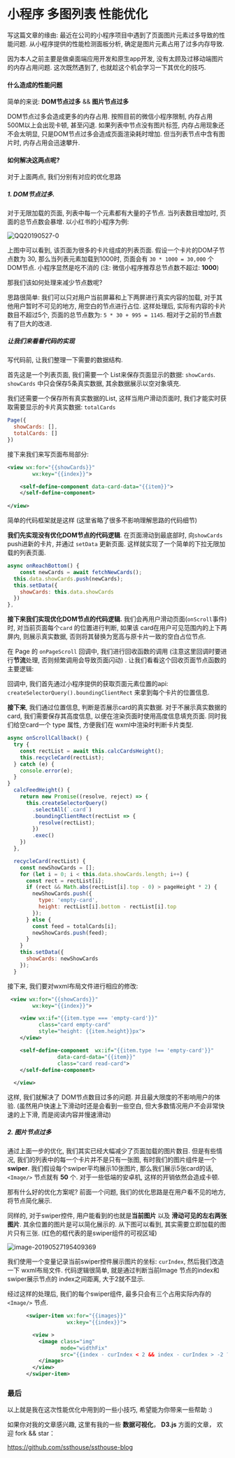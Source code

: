 # 小程序 多图列表 性能优化



写这篇文章的缘由: 最近在公司的小程序项目中遇到了页面图片元素过多导致的性能问题. 从小程序提供的性能检测面板分析, 确定是图片元素占用了过多内存导致.

因为本人之前主要是做桌面端应用开发和原生app开发, 没有太顾及过移动端图片的内存占用问题. 这次既然遇到了, 也就趁这个机会学习一下其优化的技巧.

#### 什么造成的性能问题

简单的来说: **DOM节点过多**  && **图片节点过多**

 DOM节点过多会造成更多的内存占用. 按照目前的微信小程序限制, 内存占用500M以上会出现卡顿, 甚至闪退.  如果列表中节点没有图片标签, 内存占用现象还不会太明显, 只是DOM节点过多会造成页面渲染耗时增加. 但当列表节点中含有图片时, 内存占用会迅速攀升. 



#### 如何解决这两点呢?

对于上面两点, 我们分别有对应的优化思路

##### **1. DOM节点过多.**

对于无限加载的页面,  列表中每一个元素都有大量的子节点. 当列表数目增加时, 页面的总节点数会暴增. 以小红书的小程序为例:

![QQ20190527-0](http://ww2.sinaimg.cn/large/006tNc79gy1g3g0jcm9x9j30u02ltnpd.jpg)



上图中可以看到, 该页面为很多的卡片组成的列表页面. 假设一个卡片的DOM子节点数为 30, 那么当列表元素加载到1000时, 页面会有 `30 * 1000 = 30,000` 个DOM节点. 小程序显然是吃不消的 (注: 微信小程序推荐总节点数不超过: **1000**)

那我们该如何处理来减少节点数呢? 

思路很简单: 我们可以只对用户当前屏幕和上下两屏进行真实内容的加载, 对于其他用户暂时不可见的地方, 用空白的节点进行占位. 这样处理后, 实际有内容的卡片数目不超过5个, 页面的总节点数为: `5 * 30 + 995 = 1145`. 相对于之前的节点数有了巨大的改进.

##### 让我们来看看代码的实现

写代码前, 让我们整理一下需要的数据结构. 

首先这是一个列表页面, 我们需要一个 List来保存页面显示的数据: `showCards`. `showCards` 中只会保存5条真实数据, 其余数据展示以空对象填充.  

我们还需要一个保存所有真实数据的List, 这样当用户滑动页面时, 我们才能实时获取需要显示的卡片真实数据: `totalCards`

```javascript
Page({
  showCards: [],
  totalCards: []
})
```



接下来我们来写页面布局部分:

```xml
<view wx:for="{{showCards}}"
        wx:key="{{index}}">

    <self-define-component data-card-data="{{item}}">
    </self-define-component>
    
</view>
```

简单的代码框架就是这样 (这里省略了很多不影响理解思路的代码细节)

**我们先实现没有优化DOM节点的代码逻辑**. 在页面滑动到最底部时, 向`showCards` push进新的卡片, 并通过 `setData` 更新页面. 这样就实现了一个简单的下拉无限加载的列表页面.

```javascript
async onReachBottom() {
	const newCards = await fetchNewCards();
  this.data.showCards.push(newCards);
  this.setData({
    showCards: this.data.showCards
  })
},
```

**接下来我们实现优化DOM节点的代码逻辑.** 我们会再用户滑动页面(`onScroll`事件) 时, 对当前页面每个`card` 的位置进行判断, 如果该 card在用户可见范围内的上下两屏内, 则展示真实数据, 否则将其替换为宽高与原卡片一致的空白占位节点.

在 Page 的 `onPageScroll` 回调中, 我们进行回收函数的调用 (注意这里回调时要进行**节流**处理, 否则频繁调用会导致页面闪动) . 让我们看看这个回收页面节点函数的主要逻辑: 

回调中, 我们首先通过小程序提供的获取页面元素位置的api: `createSelectorQuery().boundingClientRect` 来拿到每个卡片的位置信息.

**接下来**, 我们通过位置信息, 判断是否展示card的真实数据. 对于不展示真实数据的card, 我们需要保存其高度信息, 以便在渲染页面时使用高度信息填充页面. 同时我们给空card一个 type 属性, 方便我们在 wxml中渲染时判断卡片类型. 

```javascript
async onScrollCallback() {
  try {
    const rectList = await this.calcCardsHeight();
    this.recycleCard(rectList);
  } catch (e) {
    console.error(e);
  }
}
  calcFeedHeight() {
    return new Promise((resolve, reject) => {
      this.createSelectorQuery()
        .selectAll(`.card`)
        .boundingClientRect(rectList => {
          resolve(rectList);
        })
        .exec()
    })
  },

  recycleCard(rectList) {
    const newShowCards = [];
    for (let i = 0; i < this.data.showCards.length; i++) {
      const rect = rectList[i];
      if (rect && Math.abs(rectList[i].top - 0) > pageHeight * 2) {
        newShowCards.push({
          type: 'empty-card',
          height: rectList[i].bottom - rectList[i].top
        });
      } else {
      	const feed = totalCards[i];
        newShowCards.push(feed);
      }
    }
    this.setData({
      showCards: newShowCards
    });
  }
```

接下来, 我们要对wxml布局文件进行相应的修改:

```xml
 <view wx:for="{{showCards}}"
        wx:key="{{index}}">

    <view wx:if="{{item.type === 'empty-card'}}"
          class="card empty-card"
          style="height: {{item.height}}px">
    </view>

    <self-define-component  wx:if="{{item.type !== 'empty-card'}}"
    			data-card-data="{{item}}"
    			class="card read-card">
    </self-define-component>
    
  </view>
```

这样, 我们就解决了 DOM节点数目过多的问题. 并且最大限度的不影响用户的体验. (虽然用户快速上下滑动时还是会看到一些空白, 但大多数情况用户不会非常快速的上下滑, 而是阅读内容并慢速滑动)



##### **2. 图片节点过多**

通过上面一步的优化, 我们其实已经大幅减少了页面加载的图片数目.  但是有些情况, 我们的列表中的每一个卡片并不是只有一张图,  有时我们的图片组件是一个 **swiper**. 我们假设每个swiper平均展示10张图片, 那么我们展示5张card的话,`<Image/>` 节点就有 **50** 个. 对于一些低端的安卓机, 这样的开销依然会造成卡顿.

那有什么好的优化方案呢? 前面一个问题, 我们的优化思路是在用户看不见的地方, 将节点简化展示. 

同样的, 对于swiper控件, 用户能看到的也就是**当前图片** 以及 **滑动可见的左右两张图片**. 其余位置的图片是可以简化展示的. 从下图可以看到, 其实需要立即加载的图片只有三张. (红色的框代表的是swiper组件的可视区域)

![image-20190527195409369](http://ww3.sinaimg.cn/large/006tNc79gy1g3g4dotg22j31d50u0gou.jpg)

我们使用一个变量记录当前swiper控件展示图片的坐标: `curIndex`, 然后我们改造一下 wxml布局文件. 代码逻辑很简单, 就是通过判断当前Image 节点的index和swiper展示节点的 index之间距离, 大于2就不显示. 

经过这样的处理后, 我们的每个swiper组件, 最多只会有三个占用实际内存的 `<Image/>` 节点.

```xml
      <swiper-item wx:for="{{images}}"
                   wx:key="{{index}}">

        <view >
          <image class="img"
                 mode="widthFix"
                 src="{{index - curIndex < 2 && index - curIndex > -2 ? item.url : ''}}">
          </image>
        </view>
      </swiper-item>
```



### 最后

以上就是我在这次性能优化中用到的一些小技巧, 希望能为你带来一些帮助 :)

如果你对我的文章感兴趣, 这里有我的一些 **数据可视化**， **D3.js** 方面的文章， 欢迎 fork && star：

https://github.com/ssthouse/ssthouse-blog